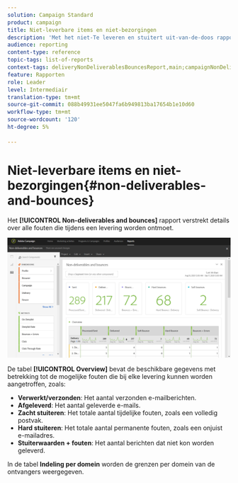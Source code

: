 ```yaml
---
solution: Campaign Standard
product: campaign
title: Niet-leverbare items en niet-bezorgingen
description: 'Met het niet-Te leveren en stuitert uit-van-de-doos rapport, leer over de fouten die aan uw levering kunnen voorkwamen. '
audience: reporting
content-type: reference
topic-tags: list-of-reports
context-tags: deliveryNonDeliverablesBouncesReport,main;campaignNonDeliverablesBouncesReport,main;programNonDeliverablesBouncesReport,main
feature: Rapporten
role: Leader
level: Intermediair
translation-type: tm+mt
source-git-commit: 088b49931ee5047fa6b949813ba17654b1e10d60
workflow-type: tm+mt
source-wordcount: '120'
ht-degree: 5%

---
```



# Niet-leverbare items en niet-bezorgingen{#non-deliverables-and-bounces}

Het **[!UICONTROL Non-deliverables and bounces]** rapport verstrekt details over alle fouten die tijdens een levering worden ontmoet.

![](assets/delivery_reports_7.png)

De tabel **[!UICONTROL Overview]** bevat de beschikbare gegevens met betrekking tot de mogelijke fouten die bij elke levering kunnen worden aangetroffen, zoals:

* **Verwerkt/verzonden**: Het aantal verzonden e-mailberichten.
* **Afgeleverd**: Het aantal geleverde e-mails.
* **Zacht stuiteren**: Het totale aantal tijdelijke fouten, zoals een volledig postvak.
* **Hard stuiteren**: Het totale aantal permanente fouten, zoals een onjuist e-mailadres.
* **Stuiterwaarden + fouten**: Het aantal berichten dat niet kon worden geleverd.

In de tabel **Indeling per domein** worden de grenzen per domein van de ontvangers weergegeven.
